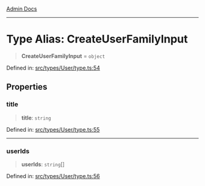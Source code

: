 [Admin Docs](/)

***

# Type Alias: CreateUserFamilyInput

> **CreateUserFamilyInput** = `object`

Defined in: [src/types/User/type.ts:54](https://github.com/PalisadoesFoundation/talawa-admin/blob/main/src/types/User/type.ts#L54)

## Properties

### title

> **title**: `string`

Defined in: [src/types/User/type.ts:55](https://github.com/PalisadoesFoundation/talawa-admin/blob/main/src/types/User/type.ts#L55)

***

### userIds

> **userIds**: `string`[]

Defined in: [src/types/User/type.ts:56](https://github.com/PalisadoesFoundation/talawa-admin/blob/main/src/types/User/type.ts#L56)
